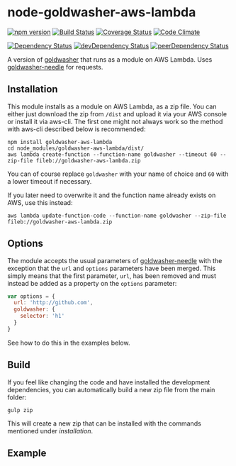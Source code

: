 # node-goldwasher-aws-lambda
[![npm version](http://img.shields.io/npm/v/goldwasher-aws-lambda.svg)](https://www.npmjs.org/package/goldwasher-aws-lambda)
[![Build Status](http://img.shields.io/travis/alexlangberg/node-goldwasher-aws-lambda.svg)](https://travis-ci.org/alexlangberg/node-goldwasher-aws-lambda)
[![Coverage Status](http://img.shields.io/coveralls/alexlangberg/node-goldwasher-aws-lambda.svg)](https://coveralls.io/r/alexlangberg/node-goldwasher-aws-lambda?branch=master)
[![Code Climate](http://img.shields.io/codeclimate/github/alexlangberg/node-goldwasher-aws-lambda.svg)](https://codeclimate.com/github/alexlangberg/node-goldwasher-aws-lambda)

[![Dependency Status](https://david-dm.org/alexlangberg/node-goldwasher-aws-lambda.svg)](https://david-dm.org/alexlangberg/node-goldwasher-aws-lambda)
[![devDependency Status](https://david-dm.org/alexlangberg/node-goldwasher-aws-lambda/dev-status.svg)](https://david-dm.org/alexlangberg/node-goldwasher-aws-lambda#info=devDependencies)
[![peerDependency Status](https://david-dm.org/alexlangberg/node-goldwasher-aws-lambda/peer-status.svg)](https://david-dm.org/alexlangberg/node-goldwasher-aws-lambda#info=peerDependencies)

A version of [goldwasher](https://www.npmjs.org/package/goldwasher) that runs as a module on AWS Lambda. Uses [goldwasher-needle](https://www.npmjs.org/package/goldwasher-needle) for requests.

## Installation
This module installs as a module on AWS Lambda, as a zip file. You can either just download the zip from ```/dist``` and upload it via your AWS console or install it via aws-cli. The first one might not always work so the method with aws-cli described below is recommended:
```
npm install goldwasher-aws-lambda
cd node_modules/goldwasher-aws-lambda/dist/
aws lambda create-function --function-name goldwasher --timeout 60 --zip-file fileb://goldwasher-aws-lambda.zip
```
You can of course replace ```goldwasher``` with your name of choice and ```60``` with a lower timeout if necessary.

If you later need to overwrite it and the function name already exists on AWS, use this instead:
```
aws lambda update-function-code --function-name goldwasher --zip-file fileb://goldwasher-aws-lambda.zip
```

## Options
The module accepts the usual parameters of [goldwasher-needle](https://www.npmjs.org/package/goldwasher-needle) with the exception that the ```url``` and ```options``` parameters have been merged. This simply means that the first parameter, ```url```, has been removed and must instead be added as a property on the ```options``` parameter:
```javascript
var options = {
  url: 'http://github.com',
  goldwasher: {
    selector: 'h1'
  }
}
```
See how to do this in the examples below.

## Build
If you feel like changing the code and have installed the development dependencies, you can automatically build a new zip file from the main folder:
```
gulp zip
```
This will create a new zip that can be installed with the commands mentioned under *installation*.

## Example
